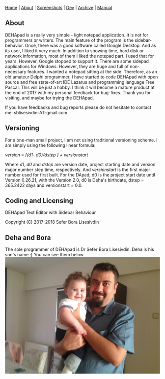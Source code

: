 [Home](index.md) | [About](about.md) | [Screenshots](screenshots.md) | [Dev](development.md) | [Archive](archive.md) | [Manual](user_manual.md) 

## About

DEHApad is a really very simple - light notepad application. It is not for programmers or writers. The main feature of the program is the sidebar-behavior. Once, there was a good software called Google Desktop. And as its user, I liked it very much. In addition to showing time, hard disk or network information, most of them I liked the notepad part. I used that for years. However, Google stopped to support it. There are some sidepad applications for Windows. However, they are huge and full of non-necessary features. I wanted a notepad sitting at the side. Therefore, as an old amateur Delphi programmer, I have started to code DEHApad with open source and free state-of-art IDE Lazarus and programming language Free Pascal. This will be just a hobby. I think it will become a mature product at the end of 2017 with my personal feedback for bug-fixes. Thank you for visiting, and maybe for trying the DEHApad.

If you have feedbacks and bug reports please do not hesitate to contact me: sblisesivdin-AT-gmail.com

## Versioning
For a one-man small project, I am not using traditional versioning scheme. I am simply using the following linear formula: 

*version = [(d1- d0)/dstep ] + versionstart*

Where *d1*, *d0* and *dstep* are version date, project starting date and version major number step time, respectively. And *versionstart* is the first major number used for first built. For the DApad, d0 is the project start date until Version 0.26.21, with the Version 2.0, d0 is Deha's birthdate, dstep = 365.2422 days and versionstart = 0.0.

## Coding and Licensing
DEHApad Text Editor with Sidebar Behaviour

Copyright (C) 2017-2018 Sefer Bora Lisesivdin

## Deha and Bora
The sole programmer of DEHApad is Dr Sefer Bora Lisesivdin. Deha is his son's name :) You can see them below.
<img align="right" src="files/dehabora.jpg">
